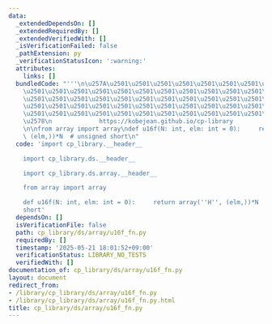 ```yaml
---
data:
  _extendedDependsOn: []
  _extendedRequiredBy: []
  _extendedVerifiedWith: []
  _isVerificationFailed: false
  _pathExtension: py
  _verificationStatusIcon: ':warning:'
  attributes:
    links: []
  bundledCode: "'''\n\u257A\u2501\u2501\u2501\u2501\u2501\u2501\u2501\u2501\u2501\u2501\
    \u2501\u2501\u2501\u2501\u2501\u2501\u2501\u2501\u2501\u2501\u2501\u2501\u2501\
    \u2501\u2501\u2501\u2501\u2501\u2501\u2501\u2501\u2501\u2501\u2501\u2501\u2501\
    \u2501\u2501\u2501\u2501\u2501\u2501\u2501\u2501\u2501\u2501\u2501\u2501\u2501\
    \u2501\u2501\u2501\u2501\u2501\u2501\u2501\u2501\u2501\u2501\u2501\u2501\u2501\
    \u2578\n             https://kobejean.github.io/cp-library               \n'''\n\
    \n\nfrom array import array\ndef u16f(N: int, elm: int = 0):     return array('H',\
    \ (elm,))*N  # unsigned short\n"
  code: 'import cp_library.__header__

    import cp_library.ds.__header__

    import cp_library.ds.array.__header__

    from array import array

    def u16f(N: int, elm: int = 0):     return array(''H'', (elm,))*N  # unsigned
    short'
  dependsOn: []
  isVerificationFile: false
  path: cp_library/ds/array/u16f_fn.py
  requiredBy: []
  timestamp: '2025-05-21 18:01:52+09:00'
  verificationStatus: LIBRARY_NO_TESTS
  verifiedWith: []
documentation_of: cp_library/ds/array/u16f_fn.py
layout: document
redirect_from:
- /library/cp_library/ds/array/u16f_fn.py
- /library/cp_library/ds/array/u16f_fn.py.html
title: cp_library/ds/array/u16f_fn.py
---
```

